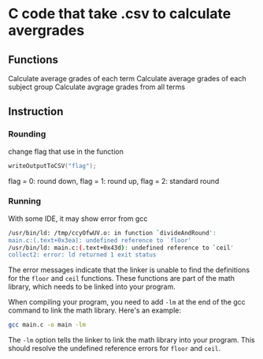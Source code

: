 # C code that take .csv to calculate avergrades
## Functions
Calculate average grades of each term
Calculate average grades of each subject group
Calculate avgrage grades from all terms

## Instruction
### Rounding
change flag that use in the function

``` C
writeOutputToCSV("flag");
```

flag = 0: round down,
flag = 1: round up,
flag = 2: standard round

### Running
With some IDE, it may show error from gcc

``` bash
/usr/bin/ld: /tmp/ccyOfwUV.o: in function `divideAndRound':
main.c:(.text+0x3ea): undefined reference to `floor'
/usr/bin/ld: main.c:(.text+0x43d): undefined reference to `ceil'
collect2: error: ld returned 1 exit status
```

The error messages indicate that the linker is unable to find the definitions for the `floor` and `ceil` functions. These functions are part of the math library, which needs to be linked into your program.

When compiling your program, you need to add `-lm` at the end of the gcc command to link the math library. Here's an example:

```bash
gcc main.c -o main -lm
```

The `-lm` option tells the linker to link the math library into your program. This should resolve the undefined reference errors for `floor` and `ceil`.